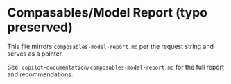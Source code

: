 # Compasables/Model Report (typo preserved)

This file mirrors `composables-model-report.md` per the request string and serves as a pointer.

See: `copilot-documentation/composables-model-report.md` for the full report and recommendations.
